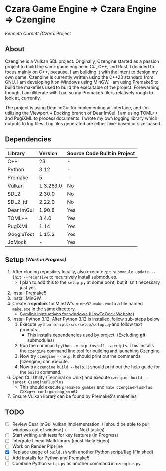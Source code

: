 # Czara Game Engine => Czara Engine => Czengine
*Kenneth Cornett (Czara)* Project

## About
Czengine is a Vulkan SDL project.  Originally, Czengine started as a passion project to build the same game engine in C#, C++, and Rust.  I decided to focus mainly on C++, because, I am building it with the intent to design my own game.  Czengine is currently written using the C++23 standard from GNU.  I am developing it on Windows using MinGW.  I am using Premake5 to build the makefiles used to build the executable of the project.  Forewarning though, I am illiterate with Lua, so my Premake5 file is relatively rough to look at, currently. 

The project is using Dear ImGui for implementing an interface, and I'm utilizing the Viewport + Docking branch of Dear ImGui.  I am using TOML++ and PugiXML to process documents.  I wrote my own logging library which outputs to log files.  Log files generated are either time-based or size-based.

## Dependencies

| Library | Version | Source Code Built in Project |
|:---------|:------|:--------------------------------|
| C++ | 23 | - |
| Python | 3.12 | - |
| Premake | 5 | - |
| Vulkan | 1.3.283.0 | No |
| SDL2 | 2.30.0 | No |
| SDL2_ttf | 2.22.0 | No |
| Dear ImGui | 1.90.8 | Yes |
| TOML++ | 3.4.0 | Yes |
| PugiXML | 1.14 | Yes |
| GoogleTest | 1.15.2 | Yes |
| JoMock | - | Yes |

## Setup <sup><sub>*(Work in Progress)*</sub></sup>
1) After cloning repository locally, also execute `git submodule update --init --recursive` to recursively install submodules.
   - I plan to add this to the `setup.py` at some point, but it isn't necessary just yet.
1) Install Premake5
1) Install MinGW
1) Create a **symlink** for MinGW's `mingw32-make.exe` to a file named `make.exe` in the same directory.
   - [Symlink instructions for windows (HowToGeek Website)](https://www.howtogeek.com/16226/complete-guide-to-symbolic-links-symlinks-on-windows-or-linux/)
1) Install Python 3.12, After Python 3.12 is installed, follow sub-steps below
   1) Execute `python scripts/src/setup/setup.py` and follow text prompts. 
      - This installs dependencies used by project. (Excluding **git** submodules)
   1) Run the command `python -m pip install ./scripts`.  This installs the `czengine` command line tool for building and launching Czengine.
   1) Now try `czengine --help`. It should print out the commands [czengine] can execute.
   1) Now try `czengine build --help`.  It should print out the help guide for the `build` command.
1) Open CLI Utility (Terminal on Unix) and execute `czengine build --target CzenginePlusPlus`
   - This should execute `premake5 gmake2` and `make CzenginePlusPlus CXX=g++ config=debug_win64`
1) Ensure Vulkan library can be found by Premake5's makefiles

## TODO
- [ ] Review Dear ImGui Vulkan Implementation.  (I should be able to pull windows out of window.) <---- Next task(s)
- [ ] Start writing unit tests for key features (In Progress)
- [ ] Integrate Linear Math library (most likely Eigen)
- [ ] Work on Render Pipeline
- [X] Replace usage of `build.sh` with another Python script/flag (Finished)
- [ ] Add installs for Python and Premake5
- [ ] Combine Python `setup.py` as another command in `czengine.py`.